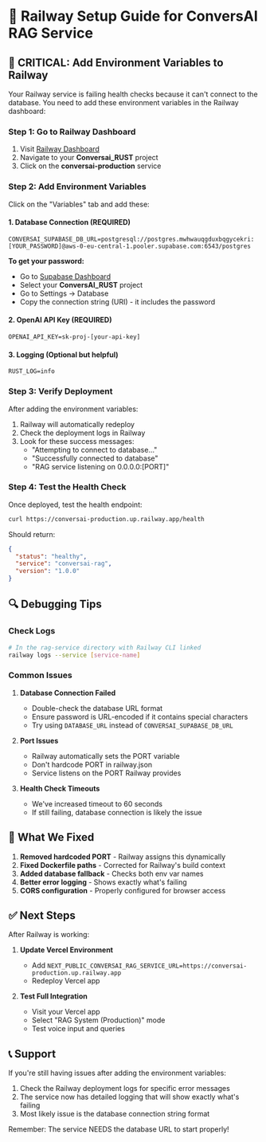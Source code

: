 # 🚀 Railway Setup Guide for ConversAI RAG Service

## 🚨 CRITICAL: Add Environment Variables to Railway

Your Railway service is failing health checks because it can't connect to the database. You need to add these environment variables in the Railway dashboard:

### Step 1: Go to Railway Dashboard
1. Visit [Railway Dashboard](https://railway.app/dashboard)
2. Navigate to your **Conversai_RUST** project
3. Click on the **conversai-production** service

### Step 2: Add Environment Variables
Click on the "Variables" tab and add these:

#### 1. Database Connection (REQUIRED)
```
CONVERSAI_SUPABASE_DB_URL=postgresql://postgres.mwhwauqgduxbqgycekri:[YOUR_PASSWORD]@aws-0-eu-central-1.pooler.supabase.com:6543/postgres
```

**To get your password:**
- Go to [Supabase Dashboard](https://supabase.com/dashboard)
- Select your **ConversAI_RUST** project
- Go to Settings → Database
- Copy the connection string (URI) - it includes the password

#### 2. OpenAI API Key (REQUIRED)
```
OPENAI_API_KEY=sk-proj-[your-api-key]
```

#### 3. Logging (Optional but helpful)
```
RUST_LOG=info
```

### Step 3: Verify Deployment
After adding the environment variables:
1. Railway will automatically redeploy
2. Check the deployment logs in Railway
3. Look for these success messages:
   - "Attempting to connect to database..."
   - "Successfully connected to database"
   - "RAG service listening on 0.0.0.0:[PORT]"

### Step 4: Test the Health Check
Once deployed, test the health endpoint:
```bash
curl https://conversai-production.up.railway.app/health
```

Should return:
```json
{
  "status": "healthy",
  "service": "conversai-rag",
  "version": "1.0.0"
}
```

## 🔍 Debugging Tips

### Check Logs
```bash
# In the rag-service directory with Railway CLI linked
railway logs --service [service-name]
```

### Common Issues

1. **Database Connection Failed**
   - Double-check the database URL format
   - Ensure password is URL-encoded if it contains special characters
   - Try using `DATABASE_URL` instead of `CONVERSAI_SUPABASE_DB_URL`

2. **Port Issues**
   - Railway automatically sets the PORT variable
   - Don't hardcode PORT in railway.json
   - Service listens on the PORT Railway provides

3. **Health Check Timeouts**
   - We've increased timeout to 60 seconds
   - If still failing, database connection is likely the issue

## 📝 What We Fixed

1. **Removed hardcoded PORT** - Railway assigns this dynamically
2. **Fixed Dockerfile paths** - Corrected for Railway's build context
3. **Added database fallback** - Checks both env var names
4. **Better error logging** - Shows exactly what's failing
5. **CORS configuration** - Properly configured for browser access

## ✅ Next Steps

After Railway is working:

1. **Update Vercel Environment**
   - Add `NEXT_PUBLIC_CONVERSAI_RAG_SERVICE_URL=https://conversai-production.up.railway.app`
   - Redeploy Vercel app

2. **Test Full Integration**
   - Visit your Vercel app
   - Select "RAG System (Production)" mode
   - Test voice input and queries

## 📞 Support

If you're still having issues after adding the environment variables:
1. Check the Railway deployment logs for specific error messages
2. The service now has detailed logging that will show exactly what's failing
3. Most likely issue is the database connection string format

Remember: The service NEEDS the database URL to start properly!